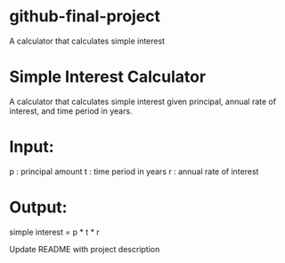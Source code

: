 # github-final-project
A calculator that calculates simple interest

# Simple Interest Calculator

A calculator that calculates simple interest given principal, annual rate of interest, and time period in years.

# Input:
 p : principal amount
 t : time period in years
 r : annual rate of interest

# Output:
simple interest = p * t * r

Update README with project description
